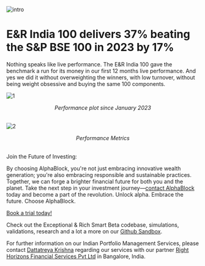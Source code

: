 ![intro](/er_beat_sp_2023/intro.jpeg)

# E&R India 100 delivers 37% beating the S&P BSE 100 in 2023 by 17%


Nothing speaks like live performance. The E&R India 100 gave the benchmark a run for its money in our first 12 months live performance. And yes we did it without overweighting the winners, with low turnover, without being weight obsessive and buying the same 100 components.

![1](/er_beat_sp_2023/1.png)

<div align="center"><em>Performance plot since January 2023</em><br><br></div>

![2](/er_beat_sp_2023/2.png)
<div align="center"><em>Performance Metrics</em><br><br></div>

Join the Future of Investing:

By choosing AlphaBlock, you're not just embracing innovative wealth generation; you're also embracing responsible and sustainable practices. Together, we can forge a brighter financial future for both you and the planet. Take the next step in your investment journey—[contact AlphaBlock](https://calendly.com/mukulpal/alphablock?month=2024-04) today and become a part of the revolution. Unlock alpha. Embrace the future. Choose AlphaBlock.

[Book a trial today!](https://calendly.com/mukulpal/alphablock)

Check out the Exceptional & Rich Smart Beta codebase, simulations, validations, research and a lot a more on our [Github Sandbox](https://github.com/alphablockorg/SandBox---RankingAndPortfolioBuilding).

For further information on our Indian Portfolio Management Services, please contact [Dattatreya Krishna](https://www.linkedin.com/in/dattatreyabk/?lipi=urn%3Ali%3Apage%3Ad_flagship3_pulse_read%3B9j0F6inaQvqCdjpJY%2BlO5w%3D%3D) regarding our services with our partner [Right Horizons Financial Services Pvt Ltd](https://www.linkedin.com/company/right-horizons-investment-advisory-and-wealth-management-pvt--ltd-/?lipi=urn%3Ali%3Apage%3Ad_flagship3_pulse_read%3B9j0F6inaQvqCdjpJY%2BlO5w%3D%3D) in Bangalore, India.